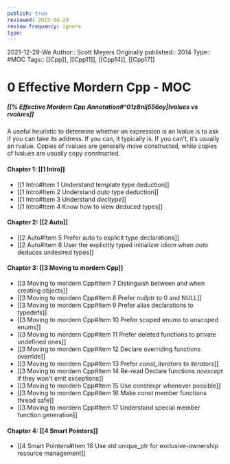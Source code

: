 ```yaml
---
publish: true
reviewed: 2023-04-29
review-frequency: ignore
type:
---
```

2021-12-29-We
Author:: Scott Meyers
Originally published:: 2014
Type:: #MOC 
Tags::  [[Cpp]], [[Cpp11]], [[Cpp14]], [[Cpp17]]

# 0  Effective Mordern Cpp - MOC
##### [[% Effective Mordern Cpp Annotation#^01z8nlj556oy|lvalues vs rvalues]]
A useful heuristic to determine whether an expression is an lvalue is to ask if you can take its address. If you can, it typically is. If you can’t, it’s usually an rvalue.
Copies of rvalues are generally move constructed, while copies of lvalues are usually copy constructed.

#### Chapter 1: [[1 Intro]]
- [[1 Intro#Item 1 Understand template type deduction]]
- [[1 Intro#Item 2 Understand _auto_ type deduction]]
- [[1 Intro#Item 3 Understand _decltype_]]
- [[1 Intro#Item 4 Know how to view deduced types]]

#### Chapter 2: [[2 Auto]]
- [[2 Auto#Item 5 Prefer auto to explicit type declarations]]
- [[2 Auto#Item 6 User the explicitly typed initializer idiom when _auto_ deduces undesired types]]

#### Chapter 3: [[3 Moving to mordern Cpp]]
- [[3 Moving to mordern Cpp#Item 7 Distinguish between and when creating objects]]
- [[3 Moving to mordern Cpp#Item 8 Prefer _nullptr_ to 0 and NULL]]
- [[3 Moving to mordern Cpp#Item 9 Prefer alias declarations to typedefs]]
- [[3 Moving to mordern Cpp#Item 10 Prefer scoped enums to unscoped enums]]
- [[3 Moving to mordern Cpp#Item 11 Prefer deleted functions to private undefined ones]]
- [[3 Moving to mordern Cpp#Item 12 Declare overriding functions override]]
- [[3 Moving to mordern Cpp#Item 13 Prefer _const_iterators_ to _iterators_]]
- [[3 Moving to mordern Cpp#Item 14 Re-read Declare functions _noexcept_ if they won't emit exceptions]]
- [[3 Moving to mordern Cpp#Item 15 Use constexpr whenever possible]]
- [[3 Moving to mordern Cpp#Item 16 Make const member functions thread safe]]
- [[3 Moving to mordern Cpp#Item 17 Understand special member function generation]]

#### Chapter 4: [[4 Smart Pointers]]
- [[4 Smart Pointers#Item 18 Use std unique_ptr for exclusive-ownership resource management]]